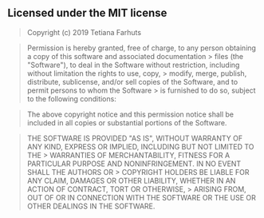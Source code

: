 ## Licensed under the MIT license

> Copyright (c) 2019 Tetiana Farhuts

> Permission is hereby granted, free of charge, to any person obtaining a copy of this software and associated documentation > files (the "Software"), to deal in the Software without restriction, including without limitation the rights to use, copy, > modify, merge, publish, distribute, sublicense, and/or sell copies of the Software, and to permit persons to whom the Software > is furnished to do so, subject to the following conditions:

> The above copyright notice and this permission notice shall be included in all copies or substantial portions of the Software.

> THE SOFTWARE IS PROVIDED "AS IS", WITHOUT WARRANTY OF ANY KIND, EXPRESS OR IMPLIED, INCLUDING BUT NOT LIMITED TO THE > WARRANTIES OF MERCHANTABILITY, FITNESS FOR A PARTICULAR PURPOSE AND NONINFRINGEMENT. IN NO EVENT SHALL THE AUTHORS OR > COPYRIGHT HOLDERS BE LIABLE FOR ANY CLAIM, DAMAGES OR OTHER LIABILITY, WHETHER IN AN ACTION OF CONTRACT, TORT OR OTHERWISE, > ARISING FROM, OUT OF OR IN CONNECTION WITH THE SOFTWARE OR THE USE OR OTHER DEALINGS IN THE SOFTWARE.
